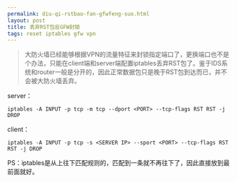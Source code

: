 ```yaml
---
permalink: diu-qi-rstbao-fan-gfwfeng-suo.html
layout: post
title: 丢弃RST包反GFW封锁
tags: reset iptables gfw vpn
---
```


>大防火墙已经能够根据VPN的流量特征来封锁指定端口了，更换端口也不是个办法，只能在client端和server端配置iptables丢弃RST包了。鉴于IDS系统和router一般是分开的，因此正常数据包只是晚于RST包到达而已，并不会被大防火墙丢弃。

server：

```
iptables -A INPUT -p tcp -m tcp --dport <PORT> --tcp-flags RST RST -j DROP 

```
client：

```
iptables -A INPUT -p tcp -s <SERVER IP> --sport <PORT> --tcp-flags RST RST -j DROP

```
PS：iptables是从上往下匹配规则的，匹配到一条就不再往下了，因此直接放到最前面就好。

